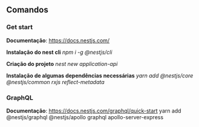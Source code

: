 ## Comandos

### Get start
**Documentação**: https://docs.nestjs.com/

**Instalação do nest cli**
*npm i -g @nestjs/cli*

**Criação do projeto**
*nest new application-api*

**Instalação de algumas dependências necessárias**
*yarn add @nestjs/core @nestjs/common rxjs reflect-metadata*


### GraphQL
**Documentação**: https://docs.nestjs.com/graphql/quick-start
yarn add @nestjs/graphql @nestjs/apollo graphql apollo-server-express